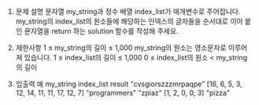 1. 문제 설명
   문자열 my_string과 정수 배열 index_list가 매개변수로 주어집니다. my_string의 index_list의 원소들에 해당하는 인덱스의 글자들을 순서대로 이어 붙인 문자열을 return 하는 solution 함수를 작성해 주세요.

2. 제한사항
   1 ≤ my_string의 길이 ≤ 1,000
   my_string의 원소는 영소문자로 이루어져 있습니다.
   1 ≤ index_list의 길이 ≤ 1,000
   0 ≤ index_list의 원소 < my_string의 길이

3. 입출력 예
   my_string index_list result
   "cvsgiorszzzmrpaqpe" [16, 6, 5, 3, 12, 14, 11, 11, 17, 12, 7] "programmers"
   "zpiaz" [1, 2, 0, 0, 3] "pizza"
